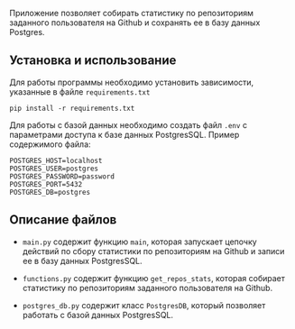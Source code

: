 Приложение позволяет собирать статистику по репозиториям заданного пользователя на Github и сохранять ее в базу данных Postgres.

## Установка и использование

Для работы программы необходимо установить зависимости, указанные в файле `requirements.txt`

```
pip install -r requirements.txt
```

Для работы с базой данных необходимо создать файл `.env` с параметрами доступа к базе данных PostgresSQL. Пример содержимого файла:

```
POSTGRES_HOST=localhost
POSTGRES_USER=postgres
POSTGRES_PASSWORD=password
POSTGRES_PORT=5432
POSTGRES_DB=postgres

```

## Описание файлов



- `main.py` содержит функцию `main`, которая запускает цепочку действий по сбору статистики по репозиториям на Github и записи ее в базу данных PostgresSQL.



- `functions.py` содержит функцию `get_repos_stats`, которая собирает статистику по репозиториям заданного пользователя на Github.



- `postgres_db.py` содержит класс `PostgresDB`, который позволяет работать с базой данных PostgresSQL.
